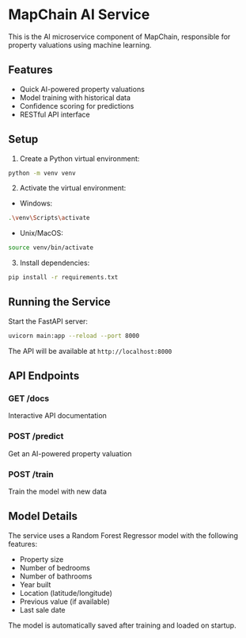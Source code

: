 # MapChain AI Service

This is the AI microservice component of MapChain, responsible for property valuations using machine learning.

## Features

- Quick AI-powered property valuations
- Model training with historical data
- Confidence scoring for predictions
- RESTful API interface

## Setup

1. Create a Python virtual environment:
```bash
python -m venv venv
```

2. Activate the virtual environment:
- Windows:
```bash
.\venv\Scripts\activate
```
- Unix/MacOS:
```bash
source venv/bin/activate
```

3. Install dependencies:
```bash
pip install -r requirements.txt
```

## Running the Service

Start the FastAPI server:
```bash
uvicorn main:app --reload --port 8000
```

The API will be available at `http://localhost:8000`

## API Endpoints

### GET /docs
Interactive API documentation

### POST /predict
Get an AI-powered property valuation

### POST /train
Train the model with new data

## Model Details

The service uses a Random Forest Regressor model with the following features:
- Property size
- Number of bedrooms
- Number of bathrooms
- Year built
- Location (latitude/longitude)
- Previous value (if available)
- Last sale date

The model is automatically saved after training and loaded on startup.
